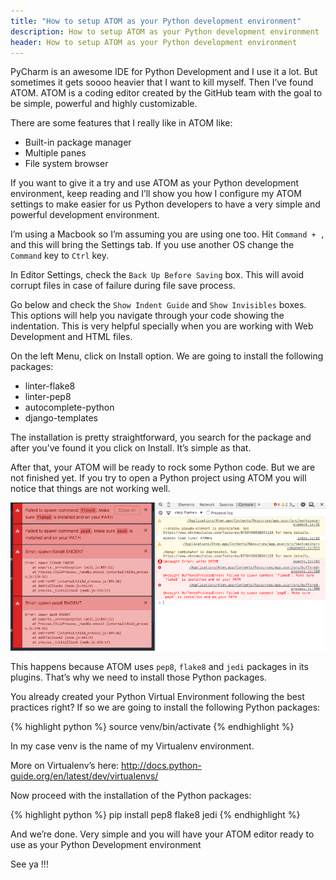 ```yaml
---
title: "How to setup ATOM as your Python development environment"
description: How to setup ATOM as your Python development environment
header: How to setup ATOM as your Python development environment
---
```


PyCharm is an awesome IDE for Python Development and I use it a lot. But sometimes it gets soooo heavier that I want to kill myself. Then I’ve found ATOM. ATOM is a coding editor created by the GitHub team with the goal to be simple, powerful and highly customizable.

There are some features that I really like in ATOM like:

- Built-in package manager
- Multiple panes
- File system browser

If you want to give it a try and use ATOM as your Python development environment, keep reading and I’ll show you how I configure my ATOM settings to make easier for us Python developers to have a very simple and powerful development environment.

I’m using a Macbook so I’m assuming you are using one too. Hit `Command + ,` and this will bring the Settings tab. If you use another OS change the `Command` key to `Ctrl` key.

In Editor Settings, check the `Back Up Before Saving` box. This will avoid corrupt files in case of failure during file save process.

Go below and check the `Show Indent Guide` and `Show Invisibles` boxes. This options will help you navigate through your code showing the indentation. This is very helpful specially when you are working with Web Development and HTML files.

On the left Menu, click on Install option. We are going to install the following packages:

- linter-flake8
- linter-pep8
- autocomplete-python
- django-templates

The installation is pretty straightforward, you search for the package and after you’ve found it you click on Install. It’s simple as that.

After that, your ATOM will be ready to rock some Python code. But we are not finished yet. If you try to open a Python project using ATOM you will notice that things are not working well.

![](/img/atom-python.png "Atom")

This happens because ATOM uses `pep8`, `flake8` and `jedi` packages in its plugins. That’s why we need to install those Python packages.

You already created your Python Virtual Environment following the best practices right? If so we are going to install the following Python packages:

{% highlight python  %}
source venv/bin/activate
{% endhighlight %}

In my case venv is the name of my Virtualenv environment.

More on Virtualenv’s here: http://docs.python-guide.org/en/latest/dev/virtualenvs/

Now proceed with the installation of the Python packages:

{% highlight python  %}
pip install pep8 flake8 jedi
{% endhighlight %}

And we’re done. Very simple and you will have your ATOM editor ready to use as your Python Development environment

See ya !!!
